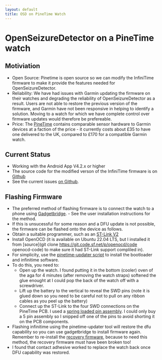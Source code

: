```yaml
---
layout: default
title: OSD on PineTime Watch
---
```


# OpenSeizureDetector on a PineTime watch

## Motiviation
   - Open Source:  Pinetime is open source so we can modify the InfiniTime firmware to make it provide the features needed for OpenSeizureDetector.
   - Reliability:  We have had issues with Garmin updating the firmware on their watches and degrading the reliability of OpenSeizureDetector as a result.   Users are not able to restore the previous version of the firmware, and Garmin have not been responsive in helping to identify a solution.   Moving to a watch for which we have complete control over firmware updates would therefore be prefereable.
   - Price: The [PineTime](https://pine64.org/devices/pinetime/) contains comparable sensor hardware to Garmin devices at a faction of the price - it currently costs about £35 to have one delivered to the UK, compared to £170 for a compatible Garmin watch.

## Current Status
   - Working with the Android App V4.2.x or higher   
   - The source code for the modified verson of the InfiniTime firmware is on [Github](https://github.com/OpenSeizureDetector/PineTimeSD/)
   - See the current issues [on Github](https://github.com/OpenSeizureDetector/PineTimeSD/issues).


## Flashing Firmware
  - The preferred method of flashing firmware is to connect the watch to a phone using [Gadgetbridge](https://play.google.com/store/apps/details?id=com.espruino.gadgetbridge.banglejs&hl=en_US). - See the user installation instructions for the method.
  - If this is unsucessful for some reason and a DFU update is not possible, the firmware can be flashed onto the device as follows.
  - Obtain a suitable programmer, such as an [ST-Link V2](https://www.amazon.co.uk/ST-Link-Programming-Emulator-Downloader-Random/dp/B08YZ4K3Z5)
  - Install OpenOCD (it is available on Ubuntu 22.04 LTS, but I installed it from [source](git clone https://git.code.sf.net/p/openocd/code openocd-code) to make sure it had ST-Link support compliled in).
  - For simplicity, use the [pinetime-updater script](https://github.com/lupyuen/pinetime-updater) to install the bootloader and infinitime software.
  - To do this, you need to:
    - Open up the watch.  I found putting it in the bottom (cooler) oven of the aga for 4 minutes (after removing the watch straps) softened the glue enought at I could pop the back of the watch off with a screwdriver.
    - Lift up the battery to the vertical to reveal the SWD pins (note it is glued down so you need to be careful not to pull on any ribbon cables as you peel up the battery)
    - Connect up the ST-Link to the four SWD connections on the PineTime PCB.  I used a [spring loaded pin assembly](https://www.ebay.co.uk/itm/194377181985?var=495762627925). I could only buy a 5 pin assembly so I snipped off one of the pins to avoid shorting it on the PCB components.
  - Flashing infinitime using the pinetime-updater tool will restore the dfu capability so you can use gadgetbridge to install firmware again.   Remember to re-install the [recovery firmware](https://github.com/InfiniTimeOrg/InfiniTime/releases/download/0.14.1/pinetime-mcuboot-recovery-loader-dfu-0.14.1.zip), because to need this method, the recovery firmware must have been broken too!
  - I found that contact adhesive worked to replace the watch back once DFU capability was restored.
   